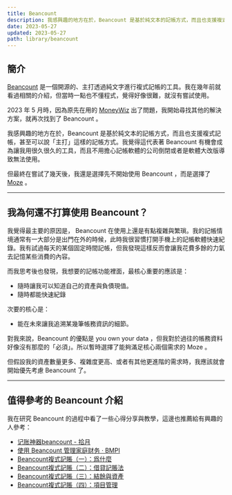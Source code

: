 ```yaml
---
title: Beancount
description: 我感興趣的地方在於，Beancount 是基於純文本的記帳方式，而且也支援複式記帳，甚至可以說「主打」這樣的記帳方式。我覺得這代表著 Beancount 有機會成為讓我用很久很久的工具，而且不用擔心記帳軟體的公司倒閉或者是軟體大改版導致無法使用。
date: 2023-05-27
updated: 2023-05-27
path: library/beancount
---
```


## 簡介
[Beancount](https://beancount.github.io/) 是一個開源的、主打透過純文字進行複式記帳的工具。我在幾年前就看過相關的介紹，但當時一點也不懂程式，覺得好像很難，就沒有嘗試使用。

2023 年 5 月時，因為原先在用的 [MoneyWiz](@/library/toolbox/inactive/moneywiz.md) 出了問題，我開始尋找其他的解決方案，就再次找到了 Beancount 。

我感興趣的地方在於，Beancount 是基於純文本的記帳方式，而且也支援複式記帳，甚至可以說「主打」這樣的記帳方式。我覺得這代表著 Beancount 有機會成為讓我用很久很久的工具，而且不用擔心記帳軟體的公司倒閉或者是軟體大改版導致無法使用。

但最終在嘗試了幾天後，我還是選擇先不開始使用 Beancount ，而是選擇了 [Moze](@/library/toolbox/active/moze.md) 。

---

## 我為何還不打算使用 Beancount？

我覺得最主要的原因是， Beancount 在使用上還是有點複雜與繁瑣。我的記帳情境通常有一大部分是出門在外的時候，此時我很習慣打開手機上的記帳軟體快速紀錄。我有試過每天的某個固定時間記帳，但我發現這樣反而會讓我花費多餘的力氣去記憶某些消費的內容。


而我思考後也發現，我想要的記帳功能裡面，最核心重要的應該是：

* 隨時讓我可以知道自己的資產與負債現值。
* 隨時都能快速紀錄

次要的核心是：

* 能在未來讓我追溯某幾筆帳務資訊的細節。

對我來說，Beancount 的優點是 you own your data ，但我對於過往的帳務資料好像沒有那麼的「必須」。所以暫時選擇了能夠滿足核心兩個需求的 Moze 。

但假設我的資產數量更多、複雜度更高、或者有其他更進階的需求時，我應該就會開始優先考慮 Beancount 了。

---

## 值得參考的 Beancount 介紹

我在研究 Beancount 的過程中看了一些心得分享與教學，這邊也推薦給有興趣的人參考：

* [记账神器beancount - 拾月](https://www.skyue.com/19101819.html)
* [使用 Beancount 管理家庭财务 · BMPI](https://www.bmpi.dev/self/beancount-my-accounting-tool-v2/)
* [Beancount複式記賬（一）：爲什麼](https://byvoid.com/zht/blog/beancount-bookkeeping-1/)
* [Beancount複式記賬（二）：借貸記賬法](https://byvoid.com/zht/blog/beancount-bookkeeping-2/)
* [Beancount複式記賬（三）：結餘與資產](https://byvoid.com/zht/blog/beancount-bookkeeping-3/)
* [Beancount複式記賬（四）：項目管理](https://byvoid.com/zht/blog/beancount-bookkeeping-4/)